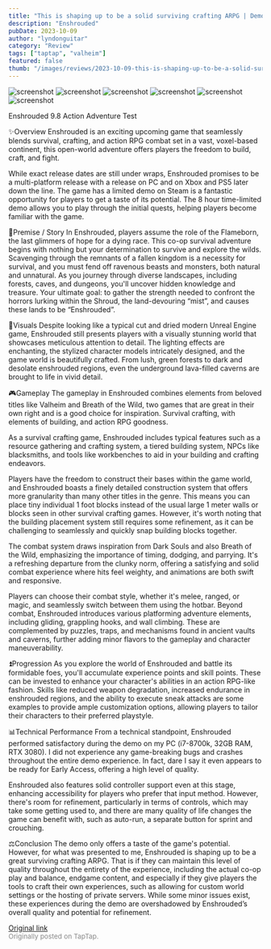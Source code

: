 ```yaml
---
title: "This is shaping up to be a solid surviving crafting ARPG | Demo Review - Enshrouded"
description: "Enshrouded"
pubDate: 2023-10-09
author: "lyndonguitar"
category: "Review"
tags: ["taptap", "valheim"]
featured: false
thumb: "/images/reviews/2023-10-09-this-is-shaping-up-to-be-a-solid-surviving-crafting-arpg--demo-review---enshrouded-0.avif"
---
```


<div class="gallery">
  <img src="/images/reviews/2023-10-09-this-is-shaping-up-to-be-a-solid-surviving-crafting-arpg--demo-review---enshrouded-0.avif" alt="screenshot" />
  <img src="/images/reviews/2023-10-09-this-is-shaping-up-to-be-a-solid-surviving-crafting-arpg--demo-review---enshrouded-1.avif" alt="screenshot" />
  <img src="/images/reviews/2023-10-09-this-is-shaping-up-to-be-a-solid-surviving-crafting-arpg--demo-review---enshrouded-2.avif" alt="screenshot" />
  <img src="/images/reviews/2023-10-09-this-is-shaping-up-to-be-a-solid-surviving-crafting-arpg--demo-review---enshrouded-3.avif" alt="screenshot" />
  <img src="/images/reviews/2023-10-09-this-is-shaping-up-to-be-a-solid-surviving-crafting-arpg--demo-review---enshrouded-4.avif" alt="screenshot" />
  <img src="/images/reviews/2023-10-09-this-is-shaping-up-to-be-a-solid-surviving-crafting-arpg--demo-review---enshrouded-5.avif" alt="screenshot" />
</div>

Enshrouded
9.8
Action
Adventure
Test

✨Overview
Enshrouded is an exciting upcoming game that seamlessly blends survival, crafting, and action RPG combat set in a vast, voxel-based continent, this open-world adventure offers players the freedom to build, craft, and fight.

While exact release dates are still under wraps, Enshrouded promises to be a multi-platform release with a release on PC and on Xbox and PS5 later down the line. The game has a limited demo on Steam is a fantastic opportunity for players to get a taste of its potential. The 8 hour time-limited demo allows you to play through the initial quests, helping players become familiar with the game.

📖Premise / Story
In Enshrouded, players assume the role of the Flameborn, the last glimmers of hope for a dying race. This co-op survival adventure begins with nothing but your determination to survive and explore the wilds. Scavenging through the remnants of a fallen kingdom is a necessity for survival, and you must fend off ravenous beasts and monsters, both natural and unnatural. As you journey through diverse landscapes, including forests, caves, and dungeons, you'll uncover hidden knowledge and treasure. Your ultimate goal: to gather the strength needed to confront the horrors lurking within the Shroud, the land-devouring “mist”, and causes these lands to be “Enshrouded”.

🎨Visuals
Despite looking like a typical cut and dried modern Unreal Engine game, Enshrouded still presents players with a visually stunning world that showcases meticulous attention to detail. The lighting effects are enchanting, the stylized character models intricately designed, and the game world is beautifully crafted. From lush, green forests to dark and desolate enshrouded regions, even the underground lava-filled caverns are brought to life in vivid detail.

🎮Gameplay
The gameplay in Enshrouded combines elements from beloved titles like Valheim and Breath of the Wild, two games that are great in their own right and is a good choice for inspiration. Survival crafting, with elements of building, and action RPG goodness.

As a survival crafting game, Enshrouded includes typical features such as a resource gathering and crafting system, a tiered building system, NPCs like blacksmiths, and tools like workbenches to aid in your building and crafting endeavors.

Players have the freedom to construct their bases within the game world, and Enshrouded boasts a finely detailed construction system that offers more granularity than many other titles in the genre. This means you can place tiny individual 1 foot blocks instead of the usual large 1 meter walls or blocks seen in other survival crafting games. However, it's worth noting that the building placement system still requires some refinement, as it can be challenging to seamlessly and quickly snap building blocks together.

The combat system draws inspiration from Dark Souls and also Breath of the Wild, emphasizing the importance of timing, dodging, and parrying. It's a refreshing departure from the clunky norm, offering a satisfying and solid combat experience where hits feel weighty, and animations are both swift and responsive.

Players can choose their combat style, whether it's melee, ranged, or magic, and seamlessly switch between them using the hotbar. Beyond combat, Enshrouded introduces various platforming adventure elements, including gliding, grappling hooks, and wall climbing. These are complemented by puzzles, traps, and mechanisms found in ancient vaults and caverns, further adding minor flavors to the gameplay and character maneuverability.

⏫Progression
As you explore the world of Enshrouded and battle its formidable foes, you'll accumulate experience points and skill points. These can be invested to enhance your character's abilities in an action RPG-like fashion. Skills like reduced weapon degradation, increased endurance in enshrouded regions, and the ability to execute sneak attacks are some examples to provide ample customization options, allowing players to tailor their characters to their preferred playstyle.

📊Technical Performance
From a technical standpoint, Enshrouded performed satisfactory during the demo on my PC (i7-8700k, 32GB RAM, RTX 3080). I did not experience any game-breaking bugs and crashes throughout the entire demo experience. In fact, dare I say it even appears to be ready for Early Access, offering a high level of quality.

Enshrouded also features solid controller support even at this stage, enhancing accessibility for players who prefer that input method. However, there's room for refinement, particularly in terms of controls, which may take some getting used to, and there are many quality of life changes the game can benefit with, such as auto-run, a separate button for sprint and crouching.

⚖️Conclusion
The demo only offers a taste of the game's potential. However, for what was presented to me, Enshrouded is shaping up to be a great surviving crafting ARPG. That is if they can maintain this level of quality throughout the entirety of the experience, including the actual co-op play and balance, endgame content, and especially if they give players the tools to craft their own experiences, such as allowing for custom world settings or the hosting of private servers. While some minor issues exist, these experiences during the demo are overshadowed by Enshrouded’s overall quality and potential for refinement.

[Original link](https://www.taptap.io/post/6407543)<br><span style="font-size: 0.95em; color: #888;">Originally posted on TapTap.</span>

